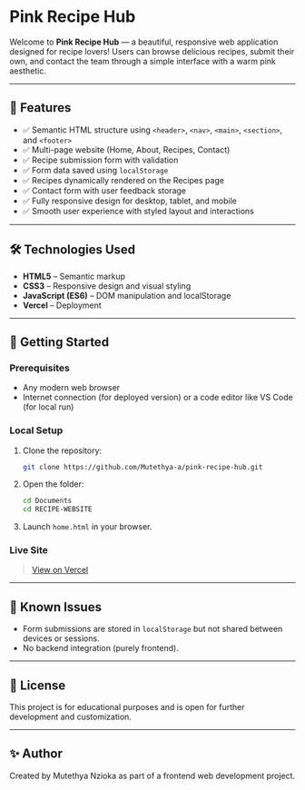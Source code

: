 # Pink Recipe Hub

Welcome to **Pink Recipe Hub** — a beautiful, responsive web application designed for recipe lovers! Users can browse delicious recipes, submit their own, and contact the team through a simple interface with a warm pink aesthetic.

---

## 🌟 Features

- ✅ Semantic HTML structure using `<header>`, `<nav>`, `<main>`, `<section>`, and `<footer>`
- ✅ Multi-page website (Home, About, Recipes, Contact)
- ✅ Recipe submission form with validation
- ✅ Form data saved using `localStorage`
- ✅ Recipes dynamically rendered on the Recipes page
- ✅ Contact form with user feedback storage
- ✅ Fully responsive design for desktop, tablet, and mobile
- ✅ Smooth user experience with styled layout and interactions

---

## 🛠️ Technologies Used

- **HTML5** – Semantic markup
- **CSS3** – Responsive design and visual styling
- **JavaScript (ES6)** – DOM manipulation and localStorage
- **Vercel** – Deployment

---

## 🚀 Getting Started

### Prerequisites

- Any modern web browser
- Internet connection (for deployed version) or a code editor like VS Code (for local run)

### Local Setup

1. Clone the repository:
   ```bash
   git clone https://github.com/Mutethya-a/pink-recipe-hub.git
   ```
2. Open the folder:
   ```bash
   cd Documents
   cd RECIPE-WEBSITE
   ```
3. Launch `home.html` in your browser.

### Live Site

> [View on Vercel](https://recipe-website-vert-mu.vercel.app/)


---

## 📌 Known Issues

- Form submissions are stored in `localStorage` but not shared between devices or sessions.
- No backend integration (purely frontend).

---

## 📄 License

This project is for educational purposes and is open for further development and customization.

---

## ✨ Author

Created by Mutethya Nzioka as part of a frontend web development project.
```